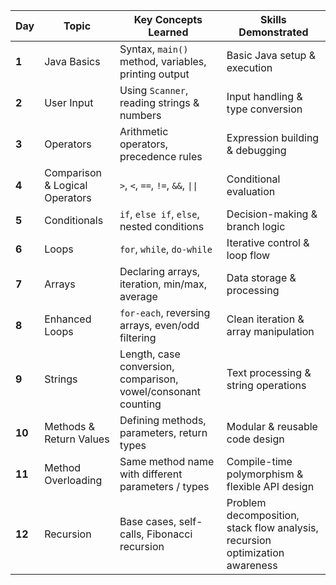 | Day    | Topic                          | Key Concepts Learned                                          | Skills Demonstrated                                                          |
| ------ | ------------------------------ | ------------------------------------------------------------- | ---------------------------------------------------------------------------- |
| **1**  | Java Basics                    | Syntax, `main()` method, variables, printing output           | Basic Java setup & execution                                                 |
| **2**  | User Input                     | Using `Scanner`, reading strings & numbers                    | Input handling & type conversion                                             |
| **3**  | Operators                      | Arithmetic operators, precedence rules                        | Expression building & debugging                                              |
| **4**  | Comparison & Logical Operators | `>`, `<`, `==`, `!=`, `&&`, `\|\|`                            | Conditional evaluation                                                       |
| **5**  | Conditionals                   | `if`, `else if`, `else`, nested conditions                    | Decision-making & branch logic                                               |
| **6**  | Loops                          | `for`, `while`, `do-while`                                    | Iterative control & loop flow                                                |
| **7**  | Arrays                         | Declaring arrays, iteration, min/max, average                 | Data storage & processing                                                    |
| **8**  | Enhanced Loops                 | `for-each`, reversing arrays, even/odd filtering              | Clean iteration & array manipulation                                         |
| **9**  | Strings                        | Length, case conversion, comparison, vowel/consonant counting | Text processing & string operations                                          |
| **10** | Methods & Return Values        | Defining methods, parameters, return types                    | Modular & reusable code design                                               |
| **11** | Method Overloading             | Same method name with different parameters / types            | Compile-time polymorphism & flexible API design                              |
| **12** | Recursion                      | Base cases, self-calls, Fibonacci recursion                   | Problem decomposition, stack flow analysis, recursion optimization awareness |
